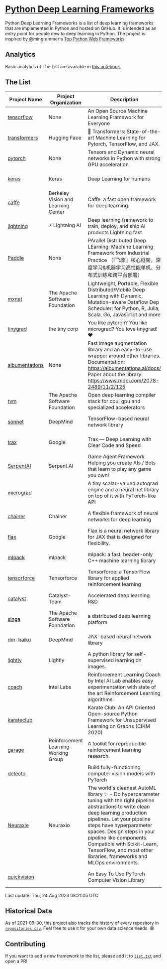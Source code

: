 # [Python Deep Learning Frameworks](https://www.github.com/shimst3r/python-deep-learning-frameworks)

Python Deep Learning Frameworks is a list of deep learning frameworks that are implemented in Python and hosted on GitHub. It is intended as an entry point for people new to deep learning in Python. The project is inspired by @mingrammer's [Top Python Web Frameworks](https://github.com/mingrammer/python-web-framework-stars).

## Analytics

Basic analytics of The List are available in [this notebook](./notebooks/development_over_time.ipynb).

## The List

| Project Name | Project Organization | Description | Stars | Forks | Open Issues | Last Commit |
| ------------ | -------------------- | ----------- | ----: | ----: | ----------: | ----------- |
| [tensorflow](https://tensorflow.org) | None | An Open Source Machine Learning Framework for Everyone | 177142 | 88844 | 2122 | 0 day(s) ago |
| [transformers](https://huggingface.co/transformers) | Hugging Face | 🤗 Transformers: State-of-the-art Machine Learning for Pytorch, TensorFlow, and JAX. | 110638 | 21965 | 746 | 0 day(s) ago |
| [pytorch](https://pytorch.org) | None | Tensors and Dynamic neural networks in Python with strong GPU acceleration | 70009 | 19206 | 12505 | 0 day(s) ago |
| [keras](http://keras.io/) | Keras | Deep Learning for humans | 59064 | 19402 | 376 | 0 day(s) ago |
| [caffe](http://caffe.berkeleyvision.org/) | Berkeley Vision and Learning Center | Caffe: a fast open framework for deep learning. | 33526 | 18982 | 1181 | 0 day(s) ago |
| [lightning](https://lightning.ai) | ⚡️ Lightning AI  | Deep learning framework to train, deploy, and ship AI products Lightning fast. | 24417 | 2993 | 704 | 0 day(s) ago |
| [Paddle](http://www.paddlepaddle.org/) | None | PArallel Distributed Deep LEarning: Machine Learning Framework from Industrial Practice （『飞桨』核心框架，深度学习&机器学习高性能单机、分布式训练和跨平台部署） | 20758 | 5365 | 2103 | 0 day(s) ago |
| [mxnet](https://mxnet.apache.org) | The Apache Software Foundation | Lightweight, Portable, Flexible Distributed/Mobile Deep Learning with Dynamic, Mutation-aware Dataflow Dep Scheduler; for Python, R, Julia, Scala, Go, Javascript and more | 20518 | 6883 | 2003 | 1 day(s) ago |
| [tinygrad](https://github.com/tinygrad/tinygrad) | the tiny corp | You like pytorch? You like micrograd? You love tinygrad! ❤️  | 18979 | 2440 | 89 | 0 day(s) ago |
| [albumentations](https://albumentations.ai) | None | Fast image augmentation library and an easy-to-use wrapper around other libraries. Documentation:  https://albumentations.ai/docs/ Paper about the library: https://www.mdpi.com/2078-2489/11/2/125 | 12448 | 1525 | 382 | 0 day(s) ago |
| [tvm](https://tvm.apache.org/) | The Apache Software Foundation | Open deep learning compiler stack for cpu, gpu and specialized accelerators | 10215 | 3239 | 742 | 0 day(s) ago |
| [sonnet](https://sonnet.dev/) | DeepMind | TensorFlow-based neural network library | 9602 | 1361 | 35 | 1 day(s) ago |
| [trax](https://github.com/google/trax) | Google | Trax — Deep Learning with Clear Code and Speed | 7688 | 807 | 112 | 0 day(s) ago |
| [SerpentAI](http://serpent.ai) | Serpent.AI | Game Agent Framework. Helping you create AIs / Bots that learn to play any game you own! | 6555 | 779 | 2 | 0 day(s) ago |
| [micrograd](https://github.com/karpathy/micrograd) |  | A tiny scalar-valued autograd engine and a neural net library on top of it with PyTorch-like API | 6011 | 735 | 28 | 0 day(s) ago |
| [chainer](https://chainer.org) | Chainer | A flexible framework of neural networks for deep learning | 5819 | 1399 | 12 | 1 day(s) ago |
| [flax](https://flax.readthedocs.io) | Google | Flax is a neural network library for JAX that is designed for flexibility. | 4632 | 531 | 167 | 0 day(s) ago |
| [mlpack](https://www.mlpack.org/) | mlpack | mlpack: a fast, header-only C++ machine learning library | 4503 | 1519 | 30 | 0 day(s) ago |
| [tensorforce](https://github.com/tensorforce/tensorforce) | Tensorforce | Tensorforce: a TensorFlow library for applied reinforcement learning | 3244 | 545 | 34 | 2 day(s) ago |
| [catalyst](https://catalyst-team.com) | Catalyst-Team | Accelerated deep learning R&D | 3165 | 398 | 4 | 0 day(s) ago |
| [singa](https://github.com/apache/singa) | The Apache Software Foundation | a distributed deep learning platform | 2898 | 1028 | 52 | 1 day(s) ago |
| [dm-haiku](https://dm-haiku.readthedocs.io) | DeepMind | JAX-based neural network library | 2587 | 217 | 110 | 2 day(s) ago |
| [lightly](https://docs.lightly.ai/self-supervised-learning/) | Lightly | A python library for self-supervised learning on images. | 2461 | 212 | 87 | 1 day(s) ago |
| [coach](https://intellabs.github.io/coach/) | Intel Labs | Reinforcement Learning Coach by Intel AI Lab enables easy experimentation with state of the art Reinforcement Learning algorithms | 2264 | 454 | 90 | 1 day(s) ago |
| [karateclub](https://karateclub.readthedocs.io) |  | Karate Club: An API Oriented Open-source Python Framework for Unsupervised Learning on Graphs (CIKM 2020) | 1958 | 231 | 7 | 1 day(s) ago |
| [garage](https://github.com/rlworkgroup/garage) | Reinforcement Learning Working Group | A toolkit for reproducible reinforcement learning research. | 1727 | 295 | 233 | 0 day(s) ago |
| [detecto](https://detecto.readthedocs.io/) |  | Build fully-functioning computer vision models with PyTorch | 598 | 109 | 45 | 8 day(s) ago |
| [Neuraxle](https://www.neuraxle.org/) | Neuraxio | The world's cleanest AutoML library ✨ - Do hyperparameter tuning with the right pipeline abstractions to write clean deep learning production pipelines. Let your pipeline steps have hyperparameter spaces. Design steps in your pipeline like components. Compatible with Scikit-Learn, TensorFlow, and most other libraries, frameworks and MLOps environments. | 579 | 60 | 30 | 11 day(s) ago |
| [quickvision](https://github.com/oke-aditya/quickvision) |  | An Easy To Use PyTorch Computer Vision Library | 50 | 4 | 20 | 99 day(s) ago |

Last update: Thu, 24 Aug 2023 08:21:05 UTC

## Historical Data

As of 2021-09-30, this project also tracks the history of every repository in [`repositories.csv`](./repositories.csv). Feel free to use it for your own data science needs. :smile:

## Contributing

If you want to add a new framework to the list, please add it to [`list.txt`](./python-deep-learning-frameworks/list.txt) and open a PR!